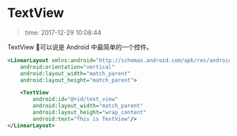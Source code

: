 # TextView
>time: 2017-12-29 10:08:44  

TextView 可以说是 Android 中最简单的一个控件。
```xml
<LinearLayout xmlns:android="http://schemas.android.com/apk/res/android"
    android:orientation="vertical"
    android:layout_width="match_parent"
    android:layout_height="match_parent">

    <TextView
        android:id="@+id/text_view"
        android:layout_width="match_parent"
        android:layout_height="wrap_content"
        android:text="This is TextView"/>
</LinearLayout>
```